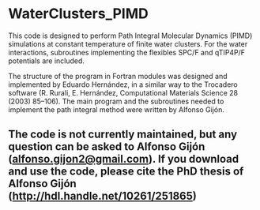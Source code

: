 # WaterClusters_PIMD
This code is designed to perform Path Integral Molecular Dynamics (PIMD) simulations at constant temperature of finite water clusters. For the water interactions, subroutines implementing the flexibles SPC/F and qTIP4P/F potentials are included. 

The structure of the program in Fortran modules was designed and implemented by Eduardo Hernández, in a similar way to the Trocadero software (R. Rurali, E. Hernández, Computational Materials Science 28 (2003) 85–106). The main program and the subroutines needed to implement the path integral method were written by Alfonso Gijón.

The code is not currently maintained, but any question can be asked to Alfonso Gijón (alfonso.gijon2@gmail.com). If you download and use the code, please cite the PhD thesis of Alfonso Gijón (http://hdl.handle.net/10261/251865) 
---
